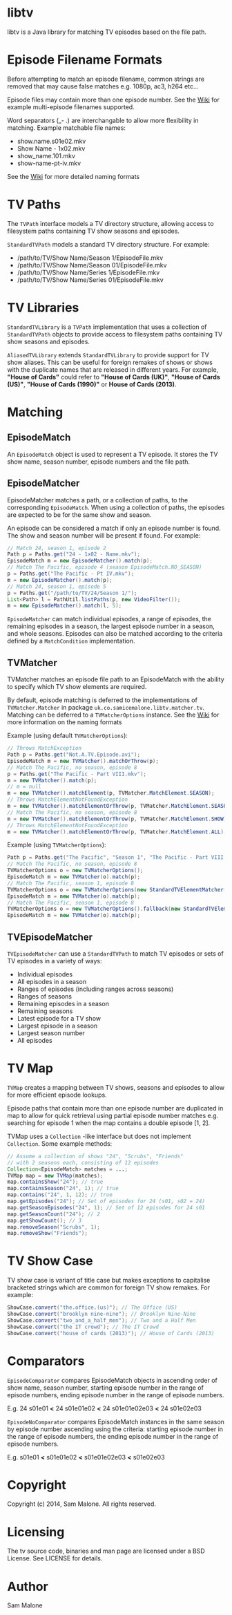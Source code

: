 libtv
=====

libtv is a Java library for matching TV episodes based on the file path.

Episode Filename Formats
========================

Before attempting to match an episode filename, common strings are removed that may cause false matches e.g. 1080p, ac3, h264 etc...

Episode files may contain more than one episode number. See the [Wiki](https://github.com/samicemalone/libtv/wiki/Episode-Naming-Formats) for example multi-episode filenames supported.

Word separators (_- .) are interchangable to allow more flexibility in matching. Example matchable file names:

  - show.name.s01e02.mkv
  - Show Name - 1x02.mkv
  - show_name.101.mkv
  - show-name-pt-iv.mkv

See the [Wiki](https://github.com/samicemalone/libtv/wiki/Episode-Naming-Formats) for more detailed naming formats

TV Paths
========

The `TVPath` interface models a TV directory structure, allowing access to filesystem paths containing TV show seasons and episodes.

`StandardTVPath` models a standard TV directory structure. For example:

  - /path/to/TV/Show Name/Season 1/EpisodeFile.mkv
  - /path/to/TV/Show Name/Season 01/EpisodeFile.mkv
  - /path/to/TV/Show Name/Series 1/EpisodeFile.mkv
  - /path/to/TV/Show Name/Series 01/EpisodeFile.mkv

TV Libraries
============

`StandardTVLibrary` is a `TVPath` implementation that uses a collection of `StandardTVPath` objects to provide access to filesystem paths containing TV show seasons and episodes.

`AliasedTVLibrary` extends `StandardTVLibrary` to provide support for TV show aliases. This can be useful for foreign remakes of shows or shows with the duplicate names that are released in different years. For example, **"House of Cards"** could refer to **"House of Cards (UK)"**, **"House of Cards (US)"**, **"House of Cards (1990)"** or **House of Cards (2013)**.

Matching
========

EpisodeMatch
-------------

An `EpisodeMatch` object is used to represent a TV episode. It stores the TV show name, season number, episode numbers and the file path.

EpisodeMatcher
--------------

EpisodeMatcher matches a path, or a collection of paths, to the corresponding `EpisodeMatch`. When using a collection of paths, the episodes are expected to be for the same show and season.

An episode can be considered a match if only an episode number is found. The show and season number will be present if found. For example:
```java
// Match 24, season 1, episode 2
Path p = Paths.get("24 - 1x02 - Name.mkv");
EpisodeMatch m = new EpisodeMatcher().match(p);
// Match The Pacific, episode 4 (season EpisodeMatch.NO_SEASON)
p = Paths.get("The Pacific - Pt IV.mkv");
m = new EpisodeMatcher().match(p);
// Match 24, season 1, episode 5
p = Paths.get("/path/to/TV/24/Season 1/");
List<Path> l = PathUtil.listPaths(p, new VideoFilter());
m = new EpisodeMatcher().match(l, 5);
```
`EpisodeMatcher` can match individual episodes, a range of episodes, the remaining episodes in a season, the largest episode number in a season, and whole seasons. Episodes can also be matched according to the criteria defined by a `MatchCondition` implementation.

TVMatcher
---------

TVMatcher matches an episode file path to an EpisodeMatch with the ability to specify which TV show elements are required.

By default, episode matching is deferred to the implementations of `TVMatcher.Matcher` in package `uk.co.samicemalone.libtv.matcher.tv`. Matching can be deferred to a `TVMatcherOptions` instance. See the [Wiki](https://github.com/samicemalone/libtv/wiki/Episode-Naming-Formats) for more information on the naming formats

Example (using default `TVMatcherOptions`):

```java
// Throws MatchException
Path p = Paths.get("Not.A.TV.Episode.avi");
EpisodeMatch m = new TVMatcher().matchOrThrow(p);
// Match The Pacific, no season, episode 8
p = Paths.get("The Pacific - Part VIII.mkv");
m = new TVMatcher().match(p);
// m = null
m = new TVMatcher().matchElement(p, TVMatcher.MatchElement.SEASON); 
// Throws MatchElementNotFoundException
m = new TVMatcher().matchElementOrThrow(p, TVMatcher.MatchElement.SEASON);
// Match The Pacific, no season, episode 8
m = new TVMatcher().matchElementOrThrow(p, TVMatcher.MatchElement.SHOW); 
// Throws MatchElementNotFoundException
m = new TVMatcher().matchElementOrThrow(p, TVMatcher.MatchElement.ALL);
```

Example (using `TVMatcherOptions`):

```java
Path p = Paths.get("The Pacific", "Season 1", "The Pacific - Part VIII.mkv");
// Match The Pacific, no season, episode 8
TVMatcherOptions o = new TVMatcherOptions();
EpisodeMatch m = new TVMatcher(o).match(p);
// Match The Pacific, season 1, episode 8
TVMatcherOptions o = new TVMatcherOptions(new StandardTVElementMatcher());
EpisodeMatch m = new TVMatcher(o).match(p);
// Match The Pacific, season 1, episode 8
TVMatcherOptions o = new TVMatcherOptions().fallback(new StandardTVElementMatcher());
EpisodeMatch m = new TVMatcher(o).match(p);
```

TVEpisodeMatcher
----------------

`TVEpisodeMatcher` can use a `StandardTVPath` to match TV episodes or sets of TV episodes in a variety of ways:

* Individual episodes
* All episodes in a season
* Ranges of episodes (including ranges across seasons)
* Ranges of seasons
* Remaining episodes in a season
* Remaining seasons
* Latest episode for a TV show
* Largest episode in a season
* Largest season number
* All episodes

TV Map
===============
`TVMap` creates a mapping between TV shows, seasons and episodes to allow for more efficient episode lookups.

Episode paths that contain more than one episode number are duplicated in map to allow for quick retrieval using partial episode number matches e.g. searching for episode 1 when the map contains a double episode [1, 2].

TVMap uses a `Collection` -like interface but does not implement `Collection`. Some example methods:

```java
// Assume a collection of shows "24", "Scrubs", "Friends"
// with 2 seasons each, consisting of 12 episodes
Collection<EpisodeMatch> matches = ...;
TVMap map = new TVMap(matches);
map.containsShow("24"); // true
map.containsSeason("24", 1); // true
map.contains("24", 1, 12); // true
map.getEpisodes("24"); // Set of episodes for 24 (s01, s02 = 24)
map.getSeasonEpisodes("24", 1); // Set of 12 episodes for 24 s01
map.getSeasonCount("24"); // 2
map.getShowCount(); // 3
map.removeSeason("Scrubs", 1);
map.removeShow("Friends");
```

TV Show Case
=========
TV show case is variant of title case but makes exceptions to capitalise bracketed strings which are common for foreign TV show remakes. For example:

```java
ShowCase.convert("the.office.(us)"); // The Office (US)
ShowCase.convert("brooklyn nine-nine"); // Brooklyn Nine-Nine
ShowCase.convert("two_and_a_half_men"); // Two and a Half Men
ShowCase.convert("the IT crowd"); // The IT Crowd
ShowCase.convert("house of cards (2013)"); // House of Cards (2013)

```

Comparators
===========

`EpisodeComparator` compares EpisodeMatch objects in ascending order of show name, season number, starting episode number in the range of episode numbers, ending episode number in the range of episode numbers.

E.g. 24 s01e01 **&lt;** 24 s01e01e02 **&lt;** 24 s01e01e02e03 **&lt;** 24 s01e02e03

`EpisodeNoComparator` compares EpisodeMatch instances in the same season by episode number ascending using the criteria: starting episode number in the range of episode numbers, the ending episode number in the range of episode numbers.

E.g. s01e01 **&lt;** s01e01e02 **&lt;** s01e01e02e03 **&lt;** s01e02e03

Copyright
=========
Copyright (c) 2014, Sam Malone. All rights reserved.

Licensing
=========
The tv source code, binaries and man page are licensed under a BSD License.
See LICENSE for details.

Author
======
Sam Malone
    